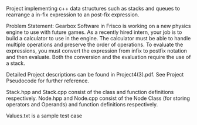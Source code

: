 Project implementing c++ data structures such as stacks and queues to rearrange a in-fix expression to an post-fix expression. 

Problem Statement:
Gearbox Software in Frisco is working on a new physics engine to use with future games. 
As a recently hired intern, your job is to build a calculator to use in the engine. 
The calculator must be able to handle multiple operations and preserve the order of operations. 
To evaluate the expressions, you must convert the expression from infix to postfix notation and then evaluate. 
Both the conversion and the evaluation require the use of a stack.

Detailed Project descriptions can be found in Project4(3).pdf. See Project Pseudocode for further reference.

Stack.hpp and Stack.cpp consist of the class and function definitions respectively.
Node.hpp and Node.cpp consist of the Node Class (for storing operators and Operands) and function definitions respectively.

Values.txt is a sample test case
